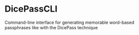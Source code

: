 # DicePassCLI
Command-line interface for generating memorable word-based passphrases like with the DicePass technique

